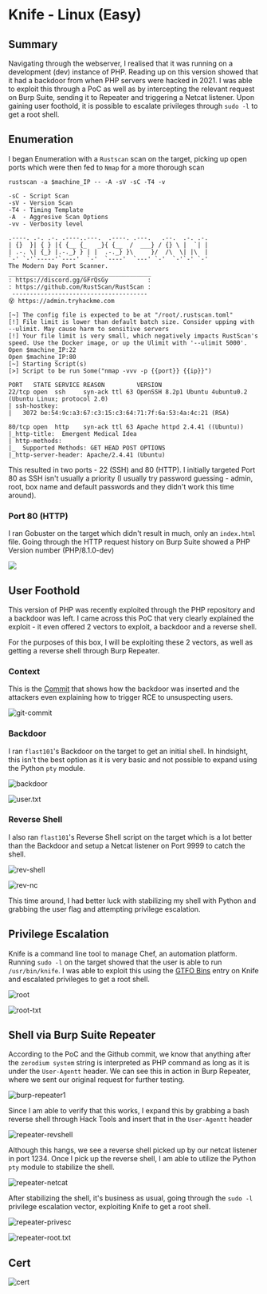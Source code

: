 # Knife - Linux (Easy)

## Summary
Navigating through the webserver, I realised that it was running on a development (dev) instance of PHP. Reading up on this version showed that it had a backdoor from when PHP servers were hacked in 2021. I was able to exploit this through a PoC as well as by intercepting the relevant request on Burp Suite, sending it to Repeater and triggering a Netcat listener. Upon gaining user foothold, it is possible to escalate privileges through `sudo -l` to get a root shell.

## Enumeration

I began Enumeration with a `Rustscan` scan on the target, picking up open ports which were then fed to `Nmap` for a more thorough scan

```
rustscan -a $machine_IP -- -A -sV -sC -T4 -v

-sC - Script Scan
-sV - Version Scan
-T4 - Timing Template
-A  - Aggresive Scan Options
-vv - Verbosity level

.----. .-. .-. .----..---.  .----. .---.   .--.  .-. .-.
| {}  }| { } |{ {__ {_   _}{ {__  /  ___} / {} \ |  `| |
| .-. \| {_} |.-._} } | |  .-._} }\     }/  /\  \| |\  |
`-' `-'`-----'`----'  `-'  `----'  `---' `-'  `-'`-' `-'
The Modern Day Port Scanner.
________________________________________
: https://discord.gg/GFrQsGy           :
: https://github.com/RustScan/RustScan :
 --------------------------------------
😵 https://admin.tryhackme.com

[~] The config file is expected to be at "/root/.rustscan.toml"
[!] File limit is lower than default batch size. Consider upping with --ulimit. May cause harm to sensitive servers
[!] Your file limit is very small, which negatively impacts RustScan's speed. Use the Docker image, or up the Ulimit with '--ulimit 5000'. 
Open $machine_IP:22
Open $machine_IP:80
[~] Starting Script(s)
[>] Script to be run Some("nmap -vvv -p {{port}} {{ip}}")

PORT   STATE SERVICE REASON         VERSION
22/tcp open  ssh     syn-ack ttl 63 OpenSSH 8.2p1 Ubuntu 4ubuntu0.2 (Ubuntu Linux; protocol 2.0)
| ssh-hostkey: 
|   3072 be:54:9c:a3:67:c3:15:c3:64:71:7f:6a:53:4a:4c:21 (RSA)

80/tcp open  http    syn-ack ttl 63 Apache httpd 2.4.41 ((Ubuntu))
|_http-title:  Emergent Medical Idea
| http-methods: 
|_  Supported Methods: GET HEAD POST OPTIONS
|_http-server-header: Apache/2.4.41 (Ubuntu)
```

This resulted in two ports - 22 (SSH) and 80 (HTTP). I initially targeted Port 80 as SSH isn't usually a priority (I usually try password guessing - admin, root, box name and default passwords and they didn't work this time around). 

### Port 80 (HTTP)

I ran Gobuster on the target which didn't result in much, only an `index.html` file. Going through the HTTP request history on Burp Suite showed a PHP Version number (PHP/8.1.0-dev)

![](Images/php-server.png)

## User Foothold

This version of PHP was recently exploited through the PHP repository and a backdoor was left. I came across this PoC that very clearly explained the exploit - it even offered 2 vectors to exploit, a backdoor and a reverse shell.

For the purposes of this box, I will be exploiting these 2 vectors, as well as getting a reverse shell through Burp Repeater.

### Context

This is the [Commit](https://github.com/php/php-src/commit/c730aa26bd52829a49f2ad284b181b7e82a68d7d) that shows how the backdoor was inserted and the attackers even explaining how to trigger RCE to unsuspecting users.

![git-commit](Images/git-commit.png)

### Backdoor

I ran `flast101`'s Backdoor on the target to get an initial shell. In hindsight, this isn't the best option as it is very basic and not possible to expand using the Python `pty` module. 

![backdoor](Images/backdoor.png)

![user.txt](Images/user.txt.png)

### Reverse Shell

I also ran `flast101`'s Reverse Shell script on the target which is a lot better than the Backdoor and setup a Netcat listener on Port 9999 to catch the shell. 

![rev-shell](Images/rev-shell.png)

![rev-nc](Images/rev-nc.png)

This time around, I had better luck with stabilizing my shell with Python and grabbing the user flag and attempting privilege escalation.

## Privilege Escalation

Knife is a command line tool to manage Chef, an automation platform. Running `sudo -l` on the target showed that the user is able to run `/usr/bin/knife`. I was able to exploit this using the [GTFO Bins](https://gtfobins.github.io/gtfobins/knife/) entry on Knife and escalated privileges to get a root shell.

![root](Images/root.png)

![root-txt](Images/root.txt.png)

## Shell via Burp Suite Repeater

According to the PoC and the Github commit, we know that anything after the `zerodium system` string is interpreted as PHP command as long as it is under the `User-Agentt` header. We can see this in action in Burp Repeater, where we sent our original request for further testing.

![burp-repeater1](Images/burp-repeater1.png)

Since I am able to verify that this works, I expand this by grabbing a bash reverse shell through Hack Tools and insert that in the `User-Agentt` header

![repeater-revshell](Images/repeater-revshell.png)

Although this hangs, we see a reverse shell picked up by our netcat listener in port 1234. Once I pick up the reverse shell, I am able to utilize the Python `pty` module to stabilize the shell.

![repeater-netcat](Images/repeater-netcat.png)

After stabilizing the shell, it's business as usual, going through the `sudo -l` privilege escalation vector, exploiting Knife to get a root shell. 

![repeater-privesc](Images/repeater-privesc.png)

![repeater-root.txt](Images/repeater-root.txt.png)

## Cert

![cert](Images/cert.png)

